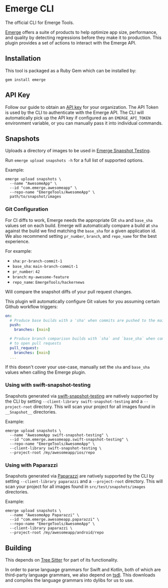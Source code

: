 # Emerge CLI

The official CLI for Emerge Tools.

[Emerge](https://emergetools.com) offers a suite of products to help optimize app size, performance, and quality by detecting regressions before they make it to production. This plugin provides a set of actions to interact with the Emerge API.

## Installation

This tool is packaged as a Ruby Gem which can be installed by:

```
gem install emerge
```

## API Key

Follow our guide to obtain an [API key](https://docs.emergetools.com/docs/uploading-basics#obtain-an-api-key) for your organization. The API Token is used by the CLI to authenticate with the Emerge API. The CLI will automatically pick up the API key if configured as an `EMERGE_API_TOKEN` environment variable, or you can manually pass it into individual commands.

## Snapshots

Uploads a directory of images to be used in [Emerge Snapshot Testing](https://docs.emergetools.com/docs/snapshot-testing).

Run `emerge upload snapshots -h` for a full list of supported options.

Example:

```shell
emerge upload snapshots \
  --name "AwesomeApp" \
  --id "com.emerge.awesomeapp" \
  --repo-name "EmergeTools/AwesomeApp" \
  path/to/snapshot/images
```

### Git Configuration

For CI diffs to work, Emerge needs the appropriate Git `sha` and `base_sha` values set on each build. Emerge will automatically compare a build at `sha` against the build we find matching the `base_sha` for a given application id. We also recommend setting `pr_number`, `branch`, and `repo_name` for the best experience.

For example:

- `sha`: `pr-branch-commit-1`
- `base_sha`: `main-branch-commit-1`
- `pr_number`: `42`
- `branch`: `my-awesome-feature`
- `repo_name`: `EmergeTools/hackernews`

Will compare the snapshot diffs of your pull request changes.

This plugin will automatically configure Git values for you assuming certain Github workflow triggers:

```yaml
on:
  # Produce base builds with a 'sha' when commits are pushed to the main branch
  push:
    branches: [main]

  # Produce branch comparison builds with `sha` and `base_sha` when commits are pushed
  # to open pull requests
  pull_request:
    branches: [main]
  ...
```

If this doesn't cover your use-case, manually set the `sha` and `base_sha` values when calling the Emerge plugin.

### Using with swift-snapshot-testing

Snapshots generated via [swift-snapshot-testing](https://github.com/pointfreeco/swift-snapshot-testing) are natively supported by the CLI by setting `--client-library swift-snapshot-testing` and a `--project-root` directory. This will scan your project for all images found in `__Snapshot__` directories.

Example:

```shell
emerge upload snapshots \
  --name "AwesomeApp swift-snapshot-testing" \
  --id "com.emerge.awesomeapp.swift-snapshot-testing" \
  --repo-name "EmergeTools/AwesomeApp" \
  --client-library swift-snapshot-testing \
  --project-root /my/awesomeapp/ios/repo
```

### Using with Paparazzi

Snapshots generated via [Paparazzi](https://github.com/cashapp/paparazzi) are natively supported by the CLI by setting `--client-library paparazzi` and a `--project-root` directory. This will scan your project for all images found in `src/test/snapshots/images` directories.

Example:

```shell
emerge upload snapshots \
  --name "AwesomeApp Paparazzi" \
  --id "com.emerge.awesomeapp.paparazzi" \
  --repo-name "EmergeTools/AwesomeApp" \
  --client-library paparazzi \
  --project-root /my/awesomeapp/android/repo
```

## Building

This depends on [Tree Sitter](https://tree-sitter.github.io/tree-sitter/) for part of its functionality.

In order to parse language grammars for Swift and Kotlin, both of which are third-party language grammars, we also depend on [tsdl](https://github.com/stackmystack/tsdl). This downloads and compiles the language grammars into dylibs for us to use.